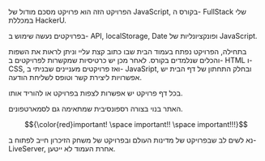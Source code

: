 הפרויקט הזה הוא פרויקט מסכם מודול של JavaScript, בקורס ה- FullStack שלי במכללת HackerU.

בפרויקטים נעשה שימוש ב- API, localStorage, Date ופונקציונליות של JavaScript.

בתחילה, הפרויקט נפתח בעמוד הבית שבו כתוב קצת עליי וניתן לראות את השפות והכלים שנלמדים בקורס. 
לאחר  מכן יש כרטיסיות שמקשרות לפרויקטים ב- HTML ו- CSS, ואז פרויקטים מעניינים שבניתי ב- JavaSript, ובחלק התחתון של דף הבית יש אפשרויות ליצירת קשר וטופס לשליחת הודעה.

בכל דף פרויקט יש אפשרות לצפות בפרויקט או להוריד אותו.

האתר בנוי בצורה רספונסיבית שמתאימה גם לסמארטפונים.

$${\color{red}important! \space important!! \space important!!!}$$ 

נא לשים לב שבפרויקט של מדינות העולם ובפרויקט של משחק הזיכרון חייב לפתוח ב- LiveServer, אחרת העמוד לא ייטען.



